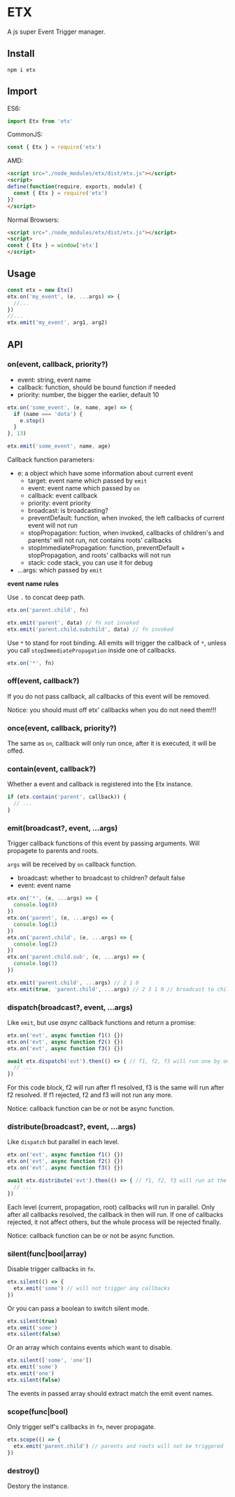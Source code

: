 # ETX

A js super Event Trigger manager.

## Install

```
npm i etx
```

## Import

ES6:

```js
import Etx from 'etx'
```

CommonJS:

```js
const { Etx } = require('etx')
```

AMD:

```html
<script src="./node_modules/etx/dist/etx.js"></script>
<script>
define(function(require, exports, module) {
  const { Etx } = require('etx')
})
</script>
```

Normal Browsers:

```html
<script src="./node_modules/etx/dist/etx.js"></script>
<script>
const { Etx } = window['etx']
</script>
```

## Usage

```js
const etx = new Etx()
etx.on('my_event', (e, ...args) => {
  //...
})
//...
etx.emit('my_event', arg1, arg2)
```

## API

### on(event, callback, priority?)

- event: string, event name
- callback: function, should be bound function if needed
- priority: number, the bigger the earlier, default 10

```js
etx.on('some_event', (e, name, age) => {
  if (name === 'dota') {
    e.stop()
  }
}, 13)

etx.emit('some_event', name, age)
```

Callback function parameters:

- e: a object which have some information about current event
  - target: event name which passed by `emit`
  - event: event name which passed by `on`
  - callback: event callback
  - priority: event priority
  - broadcast: is broadcasting?
  - preventDefault: function, when invoked, the left callbacks of current event will not run
  - stopPropagation: fuction, when invoked, callbacks of children's and parents' will not run, not contains roots' callbacks
  - stopImmediatePropagation: function, preventDefault + stopPropagation, and roots' callbacks will not run
  - stack: code stack, you can use it for debug
- ...args: which passed by `emit`

**event name rules**

Use `.` to concat deep path.

```js
etx.on('parent.child', fn)

etx.emit('parent', data) // fn not invoked
etx.emit('parent.child.subchild', data) // fn invoked
```

Use `*` to stand for root binding. All emits will trigger the callback of `*`, unless you call `stopImmediatePropagation` inside one of callbacks.

```js
etx.on('*', fn)
```

### off(event, callback?)

If you do not pass callback, all callbacks of this event will be removed.

Notice: you should must off etx' callbacks when you do not need them!!!

### once(event, callback, priority?)

The same as `on`, callback will only run once, after it is executed, it will be offed.

### contain(event, callback?)

Whether a event and callback is registered into the Etx instance.

```js
if (etx.contain('parent', callback)) {
  // ...
}
```

### emit(broadcast?, event, ...args)

Trigger callback functions of this event by passing arguments.
Will propagete to parents and roots.

`args` will be received by `on` callback function.

- broadcast: whether to broadcast to children? default false
- event: event name

```js
etx.on('*', (e, ...args) => {
  console.log(0)
})
etx.on('parent', (e, ...args) => {
  console.log(1)
})
etx.on('parent.child', (e, ...args) => {
  console.log(2)
})
etx.on('parent.child.sub', (e, ...args) => {
  console.log(3)
})

etx.emit('parent.child', ...args) // 2 1 0
etx.emit(true, 'parent.child', ...args) // 2 3 1 0 // broadcast to children before propagate to parents
```

### dispatch(broadcast?, event, ...args)

Like `emit`, but use *async* callback functions and return a promise:

```js
etx.on('evt', async function f1() {})
etx.on('evt', async function f2() {})
etx.on('evt', async function f3() {})

await etx.dispatch('evt').then(() => { // f1, f2, f3 will run one by one (in series)
  // ...
})
```

For this code block, f2 will run after f1 resolved, f3 is the same will run after f2 resolved. If f1 rejected, f2 and f3 will not run any more.

Notice: callback function can be or not be async function.

### distribute(broadcast?, event, ...args)

Like `dispatch` but parallel in each level.

```js
etx.on('evt', async function f1() {})
etx.on('evt', async function f2() {})
etx.on('evt', async function f3() {})

await etx.distribute('evt').then(() => { // f1, f2, f3 will run at the same time (in parallel)
  // ...
})
```

Each level (current, propagation, root) callbacks will run in parallel.
Only after all callbacks resolved, the callback in then will run.
If one of callbacks rejected, it not affect others, but the whole process will be rejected finally.

Notice: callback function can be or not be async function.

### silent(func|bool|array)

Disable trigger callbacks in `fn`.

```js
etx.silent(() => {
  etx.emit('some') // will not trigger any callbacks
})
```

Or you can pass a boolean to switch silent mode.

```js
etx.silent(true)
etx.emit('some')
etx.silent(false)
```

Or an array which contains events which want to disable.

```js
etx.silent(['some', 'one'])
etx.emit('some')
etx.emit('one')
etx.silent(false)
```

The events in passed array should extract match the emit event names.

### scope(func|bool)

Only trigger self's callbacks in `fn`, never propagate.

```js
etx.scope(() => {
  etx.emit('parent.child') // parents and roots will not be triggered
})
```

### destroy()

Destory the instance.
